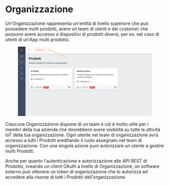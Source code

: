 # Organizzazione

Un'Organizzazione rappresenta un'entità di livello superiore che può possedere molti prodotti, avere un team di utenti e dei _customer_ che possono avere accesso a dispositivi di prodotti diversi, per es. nel caso di utenti di un'App multi prodotto.

<figure><img src="../.gitbook/assets/Schermata 2023-09-04 alle 15.48.00.png" alt=""><figcaption></figcaption></figure>

Ciascuna Organizzazione dispone di un team e ciò è molto utile per i membri della tua azienda che dovrebbero avere visibilità su tutte le attività IoT della tua organizzazione. Ogni utente nel team di organizzazione avrà accesso a tutti i Prodotti ereditando il ruolo assegnato nel team di organizzazione. Con una singola azione puoi autorizzare un utente a gestire molti Prodotti.

Anche per quanto l'autenticazione e autorizzazione alle API REST di Prodotto, creando un client OAuth a livello di Organizzazione, un software esterno può ottenere un token di organizzazione che lo autorizza ad accedere alla risorse di tutti i Prodotti dell'organizzazione.

